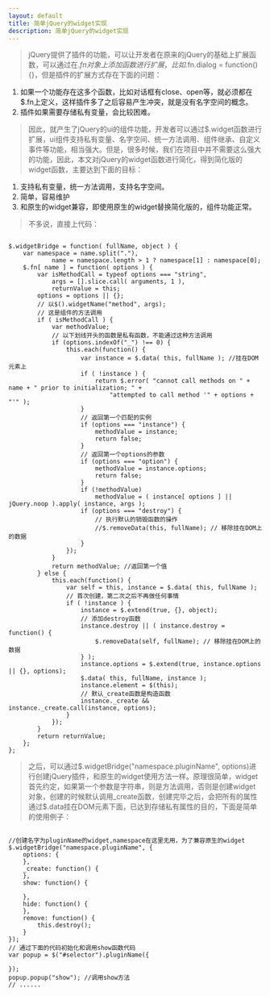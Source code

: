 ```yaml
---
layout: default
title: 简单jQuery的widget实现
description: 简单jQuery的widget实现
---
```

> jQuery提供了插件的功能，可以让开发者在原来的jQuery的基础上扩展函数，可以通过在$.fn对象上添加函数进行扩展，比如$.fn.dialog = function() {}，但是插件的扩展方式存在下面的问题：
1. 如果一个功能存在这多个函数，比如对话框有close、open等，就必须都在$.fn上定义，这样插件多了之后容易产生冲突，就是没有名字空间的概念。
2. 插件如果需要存储私有变量，会比较困难。
> 因此，就产生了jQuery的ui的组件功能，开发者可以通过$.widget函数进行扩展，ui组件支持私有变量、名字空间、统一方法调用、组件继承、自定义事件等功能，相当强大。但是，很多时候，我们在项目中并不需要这么强大的功能，因此，本文对jQuery的widget函数进行简化，得到简化版的widget函数，主要达到下面的目标：
1. 支持私有变量，统一方法调用，支持名字空间。
2. 简单，容易维护
3. 和原生的widget兼容，即使用原生的widget替换简化版的，组件功能正常。
> 不多说，直接上代码：
<pre><code>
$.widgetBridge = function( fullName, object ) {
	var namespace = name.split("."),
			name = namespace.length > 1 ? namespace[1] : namespace[0];
	$.fn[ name ] = function( options ) {
		var isMethodCall = typeof options === "string",
			args = [].slice.call( arguments, 1 ),
			returnValue = this;
		options = options || {};
		// 以$().widgetName("method", args);
		// 这是组件的方法调用
		if ( isMethodCall ) {
			var methodValue;
			// 以下划线开头的函数是私有函数，不能通过这种方法调用
			if (options.indexOf("_") !== 0) {
				this.each(function() {
					var	instance = $.data( this, fullName ); //挂在DOM元素上
					if ( !instance ) {
						return $.error( "cannot call methods on " + name + " prior to initialization; " +
							"attempted to call method '" + options + "'" );
					}
					// 返回第一个匹配的实例
					if (options === "instance") {
						methodValue = instance;
						return false;
					}
					// 返回第一个options的参数
					if (options === "option") {
						methodValue = instance.options;
						return false;
					}
					if (!methodValue)
						methodValue = ( instance[ options ] || jQuery.noop ).apply( instance, args );
					if (options === "destroy") {
						// 执行默认的销毁函数的操作
						//$.removeData(this, fullName); // 移除挂在DOM上的数据
					}
				});
			}
			return methodValue; //返回第一个值
		} else {
			this.each(function() {
				var self = this, instance = $.data( this, fullName );
				// 首次创建，第二次之后不再做任何事情
				if ( !instance ) {
					instance = $.extend(true, {}, object);
					// 添加destroy函数
					instance.destroy || ( instance.destroy = function() {
						$.removeData(self, fullName); // 移除挂在DOM上的数据
					} );
					instance.options = $.extend(true, instance.options || {}, options);
					$.data( this, fullName, instance );
					instance.element = $(this);
					// 默认_create函数是构造函数
					instance._create &amp;&amp; instance._create.call(instance, options);
				}
			});
		}
		return returnValue;
	};
};
</code></pre>
>之后，可以通过$.widgetBridge("namespace.pluginName", options)进行创建jQuery插件，和原生的widget使用方法一样。原理很简单，widget首先约定，如果第一个参数是字符串，则是方法调用，否则是创建widget对象，创建的时候默认调用_create函数，创建完毕之后，会把所有的属性通过$.data挂在DOM元素下面，已达到存储私有属性的目的，下面是简单的使用例子：
<pre><code>
//创建名字为pluginName的widget,namespace在这里无用，为了兼容原生的widget
$.widgetBridge("namespace.pluginName", {
	options: {
	},
	_create: function() {
	},
	show: function() {
		
	},
	hide: function() {
	},
	remove: function() {
		this.destroy();
	}
});
// 通过下面的代码初始化和调用show函数代码
var popup = $("#selector").pluginName({
	
});
popup.popup("show"); //调用show方法
// ......
</code></pre>